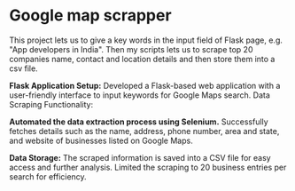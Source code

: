 # Google map scrapper

This project lets us to give a key words in the input field of Flask page, e.g. "App developers in India". Then my scripts lets us to scrape top 20 companies name, contact and location details and then store them into a csv file.

**Flask Application Setup:**
  Developed a Flask-based web application with a user-friendly interface to input keywords for Google Maps search.
Data Scraping Functionality:

**Automated the data extraction process using Selenium.**
  Successfully fetches details such as the name, address, phone number, area and state, and website of businesses listed on Google Maps.
  
**Data Storage:**
  The scraped information is saved into a CSV file for easy access and further analysis.
Limited the scraping to 20 business entries per search for efficiency.
